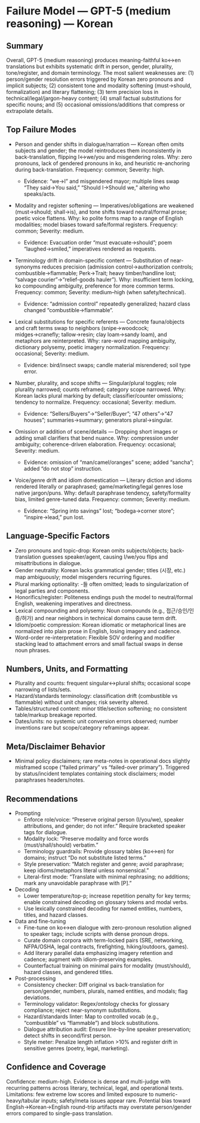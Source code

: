 # Failure Model — GPT-5 (medium reasoning) — Korean

## Summary
Overall, GPT-5 (medium reasoning) produces meaning-faithful ko↔en translations but exhibits systematic drift in person, gender, plurality, tone/register, and domain terminology. The most salient weaknesses are: (1) person/gender resolution errors triggered by Korean zero pronouns and implicit subjects; (2) consistent tone and modality softening (must→should, formalization) and literary flattening; (3) term precision loss in technical/legal/jargon-heavy content; (4) small factual substitutions for specific nouns; and (5) occasional omissions/additions that compress or extrapolate details.

## Top Failure Modes
- Person and gender shifts in dialogue/narration — Korean often omits subjects and gender; the model reintroduces them inconsistently in back-translation, flipping I↔we/you and misgendering roles. Why: zero pronouns, lack of gendered pronouns in ko, and heuristic re-anchoring during back-translation. Frequency: common; Severity: high.
  - Evidence: “we→I” and misgendered mayor; multiple lines swap “They said→You said,” “Should I→Should we,” altering who speaks/acts.

- Modality and register softening — Imperatives/obligations are weakened (must→should; shall→is), and tone shifts toward neutral/formal prose; poetic voice flattens. Why: ko polite forms map to a range of English modalities; model biases toward safe/formal registers. Frequency: common; Severity: medium.
  - Evidence: Evacuation order “must evacuate→should”; poem “laughed→smiled,” imperatives rendered as requests.

- Terminology drift in domain-specific content — Substitution of near-synonyms reduces precision (admission control→authorization controls; combustible→flammable; Perk→Trait; heavy timber/handline lost; “salvage courier”→“relief-goods hauler”). Why: insufficient term locking, ko compounding ambiguity, preference for more common terms. Frequency: common; Severity: medium–high (when safety/technical).
  - Evidence: “admission control” repeatedly generalized; hazard class changed “combustible→flammable”.

- Lexical substitutions for specific referents — Concrete fauna/objects and craft terms swap to neighbors (snipe→woodcock; midges→cranefly; tallow→resin; clay loam→sandy loam), and metaphors are reinterpreted. Why: rare-word mapping ambiguity, dictionary polysemy, poetic imagery normalization. Frequency: occasional; Severity: medium.
  - Evidence: bird/insect swaps; candle material misrendered; soil type error.

- Number, plurality, and scope shifts — Singular/plural toggles; role plurality narrowed; counts reframed; category scope narrowed. Why: Korean lacks plural marking by default; classifier/counter omissions; tendency to normalize. Frequency: occasional; Severity: medium.
  - Evidence: “Sellers/Buyers”→“Seller/Buyer”; “47 others”→“47 houses”; summaries→summary; generators plural→singular.

- Omission or addition of scene/details — Dropping short images or adding small clarifiers that bend nuance. Why: compression under ambiguity; coherence-driven elaboration. Frequency: occasional; Severity: medium.
  - Evidence: omission of “man/camel/oranges” scene; added “sancha”; added “do not stop” instruction.

- Voice/genre drift and idiom domestication — Literary diction and idioms rendered literally or paraphrased; game/marketing/legal genres lose native jargon/puns. Why: default paraphrase tendency, safety/formality bias, limited genre-tuned data. Frequency: common; Severity: medium.
  - Evidence: “Spring into savings” lost; “bodega→corner store”; “inspire→lead,” pun lost.

## Language‑Specific Factors
- Zero pronouns and topic-drop: Korean omits subjects/objects; back-translation guesses speaker/agent, causing I/we/you flips and misattributions in dialogue.
- Gender neutrality: Korean lacks grammatical gender; titles (시장, etc.) map ambiguously; model misgenders recurring figures.
- Plural marking optionality: -들 often omitted; leads to singularization of legal parties and components.
- Honorifics/register: Politeness endings push the model to neutral/formal English, weakening imperatives and directness.
- Lexical compounding and polysemy: Noun compounds (e.g., 접근/승인/인증/허가) and near neighbors in technical domains cause term drift.
- Idiom/poetic compression: Korean idiomatic or metaphorical lines are normalized into plain prose in English, losing imagery and cadence.
- Word-order re-interpretation: Flexible SOV ordering and modifier stacking lead to attachment errors and small factual swaps in dense noun phrases.

## Numbers, Units, and Formatting
- Plurality and counts: frequent singular↔plural shifts; occasional scope narrowing of lists/sets.
- Hazard/standards terminology: classification drift (combustible vs flammable) without unit changes; risk severity altered.
- Tables/structured content: minor title/section softening; no consistent table/markup breakage reported.
- Dates/units: no systemic unit conversion errors observed; number inventions rare but scope/category reframings appear.

## Meta/Disclaimer Behavior
- Minimal policy disclaimers; rare meta-notes in operational docs slightly misframed scope (“failed primary” vs “failed-over primary”). Triggered by status/incident templates containing stock disclaimers; model paraphrases headers/notes.

## Recommendations
- Prompting
  - Enforce role/voice: “Preserve original person (I/you/we), speaker attributions, and gender; do not infer.” Require bracketed speaker tags for dialogue.
  - Modality lock: “Preserve modality and force words (must/shall/should) verbatim.”
  - Terminology guardrails: Provide glossary tables (ko↔en) for domains; instruct “Do not substitute listed terms.”
  - Style preservation: “Match register and genre; avoid paraphrase; keep idioms/metaphors literal unless nonsensical.”
  - Literal-first mode: “Translate with minimal rephrasing; no additions; mark any unavoidable paraphrase with [P].”
- Decoding
  - Lower temperature/top-p; increase repetition penalty for key terms; enable constrained decoding on glossary tokens and modal verbs.
  - Use lexically constrained decoding for named entities, numbers, titles, and hazard classes.
- Data and fine-tuning
  - Fine-tune on ko↔en dialogue with zero-pronoun resolution aligned to speaker tags; include scripts with dense pronoun drops.
  - Curate domain corpora with term-locked pairs (SRE, networking, NFPA/OSHA, legal contracts, firefighting, hiking/outdoors, games).
  - Add literary parallel data emphasizing imagery retention and cadence; augment with idiom-preserving examples.
  - Counterfactual training on minimal pairs for modality (must/should), hazard classes, and gendered titles.
- Post-processing
  - Consistency checker: Diff original vs back-translation for person/gender, numbers, plurals, named entities, and modals; flag deviations.
  - Terminology validator: Regex/ontology checks for glossary compliance; reject near-synonym substitutions.
  - Hazard/standards linter: Map to controlled vocab (e.g., “combustible” vs “flammable”) and block substitutions.
  - Dialogue attribution audit: Ensure line-by-line speaker preservation; detect shifts in second/first person.
  - Style meter: Penalize length inflation >10% and register drift in sensitive genres (poetry, legal, marketing).

## Confidence and Coverage
Confidence: medium-high. Evidence is dense and multi-judge with recurring patterns across literary, technical, legal, and operational texts. Limitations: few extreme low scores and limited exposure to numeric-heavy/tabular inputs; safety/meta issues appear rare. Potential bias toward English→Korean→English round-trip artifacts may overstate person/gender errors compared to single-pass translation.